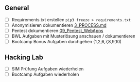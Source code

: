 ## General
- [ ] Requirements.txt erstellen `pip3 freeze > requirements.txt`
- [ ] Anonymisieren dokumentieren [3_PROCESS.md](https://github.com/ii-nik/siw-facss-2021f-boot2/blob/main/30_Projekte/siw-bootcamp-python/3_PROCESS.md)
- [ ] Pentest dokumentieren [09_Pentest_WebApps](https://github.com/ii-nik/siw-facss-2021f-boot2/tree/main/40_Repetitionen/09_Pentest_WebApps_Checklist)
- [ ] BWL Aufgaben mit Musterlösung anschauen / dokumentieren
- [ ] Bootcamp Bonus Aufgaben durchgehen (1,2,6,7,8,9,10)

## Hacking Lab
- [ ] SIM Prüfung Aufgaben wiederholen
- [ ] Bootcamp Aufgaben wiederholen
